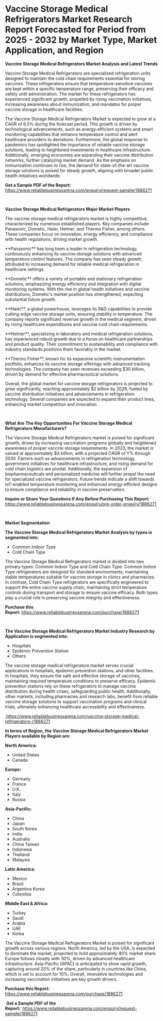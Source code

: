 <p><h1>Vaccine Storage Medical Refrigerators Market Research Report Forecasted for Period from 2025 -  2032 by Market Type, Market Application, and Region</h1></p><p><strong>Vaccine Storage Medical Refrigerators Market Analysis and Latest Trends</strong></p>
<p><p>Vaccine Storage Medical Refrigerators are specialized refrigeration units designed to maintain the cold chain requirements essential for storing vaccines. These refrigerators ensure that temperature-sensitive vaccines are kept within a specific temperature range, preserving their efficacy and safety until administration. The market for these refrigerators has experienced significant growth, propelled by rising vaccination initiatives, increasing awareness about immunization, and mandates for proper vaccine storage in healthcare facilities.</p><p>The Vaccine Storage Medical Refrigerators Market is expected to grow at a CAGR of 6.5% during the forecast period. This growth is driven by technological advancements, such as energy-efficient systems and smart monitoring capabilities that enhance temperature control and alert healthcare providers to deviations. Furthermore, the global response to pandemics has spotlighted the importance of reliable vaccine storage solutions, leading to heightened investments in healthcare infrastructure. Additionally, emerging economies are expanding their vaccine distribution networks, further catalyzing market demand. As the emphasis on immunization continues to rise, the demand for state-of-the-art vaccine storage solutions is poised for steady growth, aligning with broader public health initiatives worldwide.</p></p>
<p><strong>Get a Sample PDF of the Report:&nbsp;</strong> <a href="https://www.reliablebusinessarena.com/enquiry/request-sample/1886271?utm_campaign=2177&utm_medium=2&utm_source=Github&utm_content=ia&utm_term=13042025&utm_id=vaccine-storage-medical-refrigerators">https://www.reliablebusinessarena.com/enquiry/request-sample/1886271</a></p>
<p>&nbsp;</p>
<p><strong>Vaccine Storage Medical Refrigerators Major Market Players</strong></p>
<p><p>The vaccine storage medical refrigerators market is highly competitive, characterized by numerous established players. Key companies include Panasonic, Dometic, Haier, Helmer, and Thermo Fisher, among others. These companies focus on innovation, energy efficiency, and compliance with health regulations, driving market growth.</p><p>**Panasonic** has long been a leader in refrigeration technology, continuously enhancing its vaccine storage solutions with advanced temperature control features. The company has seen steady growth, attributed to increasing demand for reliable medical refrigeration in healthcare settings.</p><p>**Dometic** offers a variety of portable and stationary refrigeration solutions, emphasizing energy efficiency and integration with digital monitoring systems. With the rise in global health initiatives and vaccine distributions, Dometic's market position has strengthened, expecting substantial future growth.</p><p>**Haier**, a global powerhouse, leverages its R&D capabilities to provide cutting-edge vaccine storage units, ensuring stability in temperature. The company reports significant revenue growth in the medical segment, driven by rising healthcare expenditures and vaccine cold chain requirements.</p><p>**Helmer**, specializing in laboratory and medical refrigeration solutions, has experienced robust growth due to a focus on healthcare partnerships and product quality. Their commitment to sustainability and compliance with industry standards positions them favorably in the market.</p><p>**Thermo Fisher**, known for its expansive scientific instrumentation portfolio, enhances its vaccine storage offerings with advanced tracking technologies. The company has seen revenues exceeding $30 billion, driven by demand for effective pharmaceutical solutions.</p><p>Overall, the global market for vaccine storage refrigerators is projected to grow significantly, reaching approximately $2 billion by 2026, fueled by vaccine distribution initiatives and advancements in refrigeration technology. Several companies are expected to expand their product lines, enhancing market competition and innovation.</p></p>
<p>&nbsp;</p>
<p><strong>What Are The Key Opportunities For Vaccine Storage Medical Refrigerators Manufacturers?</strong></p>
<p><p>The Vaccine Storage Medical Refrigerators market is poised for significant growth, driven by increasing vaccination programs globally and heightened awareness of proper vaccine storage requirements. In 2023, the market is valued at approximately $X billion, with a projected CAGR of Y% through 2030. Factors such as advancements in refrigeration technology, government initiatives for healthcare infrastructure, and rising demand for cold chain logistics are pivotal. Additionally, the expansion of biopharmaceuticals and personalized medicine will further propel the need for specialized vaccine refrigerators. Future trends indicate a shift towards IoT-enabled temperature monitoring and enhanced energy-efficient designs to ensure compliance and reliability in vaccine preservation.</p></p>
<p><strong>Inquire or Share Your Questions If Any Before Purchasing This Report:</strong> <a href="https://www.reliablebusinessarena.com/enquiry/pre-order-enquiry/1886271?utm_campaign=2177&utm_medium=2&utm_source=Github&utm_content=ia&utm_term=13042025&utm_id=vaccine-storage-medical-refrigerators">https://www.reliablebusinessarena.com/enquiry/pre-order-enquiry/1886271</a></p>
<p>&nbsp;</p>
<p><strong>Market Segmentation</strong></p>
<p><strong>The Vaccine Storage Medical Refrigerators Market Analysis by types is segmented into:</strong></p>
<p><ul><li>Common Indoor Type</li><li>Cold Chain Type</li></ul></p>
<p><p>The Vaccine Storage Medical Refrigerators market is divided into two primary types: Common Indoor Type and Cold Chain Type. Common Indoor Type refrigerators are designed for standard environments, maintaining stable temperatures suitable for vaccine storage in clinics and pharmacies. In contrast, Cold Chain Type refrigerators are specifically engineered to support the entire vaccine supply chain, maintaining strict temperature controls during transport and storage to ensure vaccine efficacy. Both types play a crucial role in preserving vaccine integrity and effectiveness.</p></p>
<p><strong>Purchase this Report:&nbsp;</strong><a href="https://www.reliablebusinessarena.com/purchase/1886271?utm_campaign=2177&utm_medium=2&utm_source=Github&utm_content=ia&utm_term=13042025&utm_id=vaccine-storage-medical-refrigerators">https://www.reliablebusinessarena.com/purchase/1886271</a></p>
<p>&nbsp;</p>
<p><strong>The Vaccine Storage Medical Refrigerators Market Industry Research by Application is segmented into:</strong></p>
<p><ul><li>Hospitals</li><li>Epidemic Prevention Station</li><li>Others</li></ul></p>
<p><p>The vaccine storage medical refrigerators market serves crucial applications in hospitals, epidemic prevention stations, and other facilities. In hospitals, they ensure the safe and effective storage of vaccines, maintaining required temperature conditions to preserve efficacy. Epidemic prevention stations rely on these refrigerators to manage vaccine distribution during health crises, safeguarding public health. Additionally, other markets, including pharmacies and research labs, benefit from reliable vaccine storage solutions to support vaccination programs and clinical trials, ultimately enhancing healthcare accessibility and effectiveness.</p></p>
<p><a href="https://www.reliablebusinessarena.com/vaccine-storage-medical-refrigerators-r1886271?utm_campaign=2177&utm_medium=2&utm_source=Github&utm_content=ia&utm_term=13042025&utm_id=vaccine-storage-medical-refrigerators">&nbsp;https://www.reliablebusinessarena.com/vaccine-storage-medical-refrigerators-r1886271</a></p>
<p><strong>In terms of Region, the Vaccine Storage Medical Refrigerators Market Players available by Region are:</strong></p>
<p>
    <p> <strong> North America: </strong>
        <ul>
            <li>United States</li>
            <li>Canada</li>
        </ul>
        </p> 
    <p> <strong> Europe: </strong>
        <ul>
            <li>Germany</li>
            <li>France</li>
            <li>U.K.</li>
            <li>Italy</li>
            <li>Russia</li>
        </ul>
        </p> 
    <p> <strong> Asia-Pacific: </strong>
        <ul>
            <li>China</li>
            <li>Japan</li>
            <li>South Korea</li>
            <li>India</li>
            <li>Australia</li>
            <li>China Taiwan</li>
            <li>Indonesia</li>
            <li>Thailand</li>
            <li>Malaysia</li>
        </ul>
        </p> 
    <p> <strong> Latin America: </strong>
        <ul>
            <li>Mexico</li>
            <li>Brazil</li>
            <li>Argentina Korea</li>
            <li>Colombia</li>
        </ul>
        </p> 
    <p> <strong> Middle East & Africa: </strong>
        <ul>
            <li>Turkey</li>
            <li>Saudi</li>
            <li>Arabia</li>
            <li>UAE</li>
            <li>Korea</li>
        </ul>
    </p>
    </p>
<p><p>The Vaccine Storage Medical Refrigerators Market is poised for significant growth across various regions. North America, led by the USA, is expected to dominate the market, projected to hold approximately 40% market share. Europe follows closely with 30%, driven by advanced healthcare infrastructure. Asia-Pacific (APAC) is anticipated to show rapid growth, capturing around 20% of the share, particularly in countries like China, which is set to account for 10%. Overall, innovative technologies and increasing vaccination initiatives are key growth drivers.</p></p>
<p><strong>Purchase this Report: </strong><a href="https://www.reliablebusinessarena.com/purchase/1886271?utm_campaign=2177&utm_medium=2&utm_source=Github&utm_content=ia&utm_term=13042025&utm_id=vaccine-storage-medical-refrigerators">https://www.reliablebusinessarena.com/purchase/1886271</a></p>
<p>&nbsp;<strong>Get a Sample PDF of the Report:&nbsp;&nbsp;</strong><a href="https://www.reliablebusinessarena.com/enquiry/request-sample/1886271?utm_campaign=2177&utm_medium=2&utm_source=Github&utm_content=ia&utm_term=13042025&utm_id=vaccine-storage-medical-refrigerators">https://www.reliablebusinessarena.com/enquiry/request-sample/1886271</a></p>
<p><strong></strong></p>
<p><p></p><p></p><p></p></p>